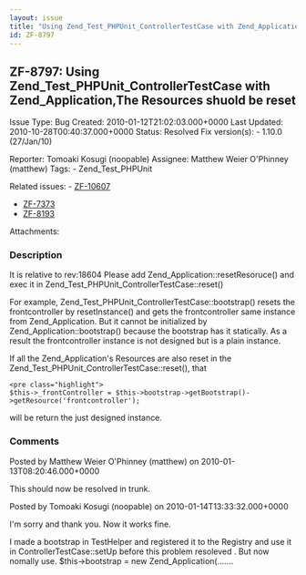 ```yaml
---
layout: issue
title: "Using Zend_Test_PHPUnit_ControllerTestCase with Zend_Application,The Resources shuold be reset"
id: ZF-8797
---
```


ZF-8797: Using Zend\_Test\_PHPUnit\_ControllerTestCase with Zend\_Application,The Resources shuold be reset
-----------------------------------------------------------------------------------------------------------

 Issue Type: Bug Created: 2010-01-12T21:02:03.000+0000 Last Updated: 2010-10-28T00:40:37.000+0000 Status: Resolved Fix version(s): - 1.10.0 (27/Jan/10)
 
 Reporter:  Tomoaki Kosugi (noopable)  Assignee:  Matthew Weier O'Phinney (matthew)  Tags: - Zend\_Test\_PHPUnit
 
 Related issues: - [ZF-10607](/issues/browse/ZF-10607)
- [ZF-7373](/issues/browse/ZF-7373)
- [ZF-8193](/issues/browse/ZF-8193)
 
 Attachments: 
### Description

It is relative to rev:18604 Please add Zend\_Application::resetResoruce() and exec it in Zend\_Test\_PHPUnit\_ControllerTestCase::reset()

For example, Zend\_Test\_PHPUnit\_ControllerTestCase::bootstrap() resets the frontcontroller by resetInstance() and gets the frontcontroller same instance from Zend\_Application. But it cannot be initialized by Zend\_Application::bootstrap() because the bootstrap has it statically. As a result the frontcontroller instance is not designed but is a plain instance.

If all the Zend\_Application's Resources are also reset in the Zend\_Test\_PHPUnit\_ControllerTestCase::reset(), that

 
    <pre class="highlight">
    $this->_frontController = $this->bootstrap->getBootstrap()->getResource('frontcontroller');


will be return the just designed instance.

 

 

### Comments

Posted by Matthew Weier O'Phinney (matthew) on 2010-01-13T08:20:46.000+0000

This should now be resolved in trunk.

 

 

Posted by Tomoaki Kosugi (noopable) on 2010-01-14T13:33:32.000+0000

I'm sorry and thank you. Now it works fine.

I made a bootstrap in TestHelper and registered it to the Registry and use it in ControllerTestCase::setUp before this problem resoleved . But now nomally use. $this->bootstrap = new Zend\_Application(.......

 

 